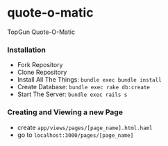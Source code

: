 quote-o-matic
=============

TopGun Quote-O-Matic

### Installation

- Fork Repository
- Clone Repository
- Install All The Things: `bundle exec bundle install`
- Create Database: `bundle exec rake db:create`
- Start The Server: `bundle exec rails s`

### Creating and Viewing a new Page

- create `app/views/pages/[page_name].html.haml`
- go to `localhost:3000/pages/[page_name]`